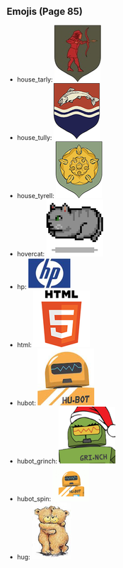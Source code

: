 
## Emojis (Page 85)

* house_tarly: ![house_tarly](output/house_tarly.jpg)
* house_tully: ![house_tully](output/house_tully.png)
* house_tyrell: ![house_tyrell](output/house_tyrell.png)
* hovercat: ![hovercat](output/hovercat.gif)
* hp: ![hp](output/hp.jpg)
* html: ![html](output/html.png)
* hubot: ![hubot](output/hubot.jpg)
* hubot_grinch: ![hubot_grinch](output/hubot_grinch.png)
* hubot_spin: ![hubot_spin](output/hubot_spin.gif)
* hug: ![hug](output/hug.jpg)
